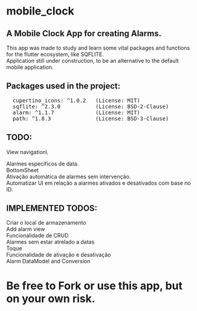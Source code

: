 # mobile_clock
## A Mobile Clock App for creating Alarms.

This app was made to study and learn some vital packages and functions for the flutter ecosystem, like SQFLITE.\
Application still under construction, to be an alternative to the default mobile application.


## Packages used in the project:

<pre>
  cupertino_icons: ^1.0.2   (License: MIT) 
  sqflite: ^2.3.0           (License: BSD-2-Clause) 
  alarm: ^1.1.7             (License: MIT) 
  path: ^1.8.3              (License: BSD-3-Clause)  
</pre>
## TODO:

View navigation\

Alarmes especificos de data.\
BottomSheet\
Ativação automática de alarmes sem intervenção.\
Automatizar UI em relação a alarmes ativados e desativados com base no ID.

## IMPLEMENTED TODOS:
Criar o local de armazenamento \
Add alarm view \
Funcionalidade de CRUD\
Alarmes sem estar atrelado a datas\
Toque\
Funcionalidade de ativação e desativação\
Alarm DataModel and Conversion 


# Be free to Fork or use this app, but on your own risk.



